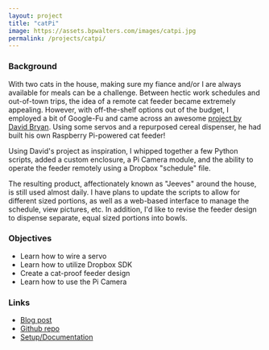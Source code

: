 ```yaml
---
layout: project
title: "catPi"
image: https://assets.bpwalters.com/images/catpi.jpg
permalink: /projects/catpi/
---
```


<h3>Background</h3>
<p>With two cats in the house, making sure my fiance and/or I are always available for meals can be a challenge.  Between hectic work schedules and out-of-town trips, the idea of a remote cat feeder became extremely appealing.  However, with off-the-shelf options out of the budget, I employed a bit of Google-Fu and came across an awesome <a href="http://drstrangelove.net/2013/12/raspberry-pi-power-cat-feeder-updates">project by David Bryan</a>.  Using some servos and a repurposed cereal dispenser, he had built his own Raspberry Pi-powered cat feeder!</p>
<p>Using David's project as inspiration, I whipped together a few Python scripts, added a custom enclosure, a Pi Camera module, and the ability to operate the feeder remotely using a Dropbox "schedule" file.</p>
<p>The resulting product, affectionately known as "Jeeves" around the house, is still used almost daily.  I have plans to update the scripts to allow for different sized portions, as well as a web-based interface to manage the schedule, view pictures, etc.  In addition, I'd like to revise the feeder design to dispense separate, equal sized portions into bowls.</p>
<h3>Objectives</h3>
<ul>
    <li>Learn how to wire a servo</li>
    <li>Learn how to utilize Dropbox SDK</li>
    <li>Create a cat-proof feeder design</li>
    <li>Learn how to use the Pi Camera</li>
</ul>
<h3>Links</h3>
<ul>
    <li><a href="/blog/raspberry-pi-powered-internet-cat-feeder/">Blog post</a></li>
    <li><a href="https://github.com/bendrick92/catPi">Github repo</a></li>
    <li><a href="https://github.com/bendrick92/catPi#catpi">Setup/Documentation</a></li>
</ul>